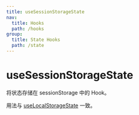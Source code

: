 ```yaml
---
title: useSessionStorageState
nav:
  title: Hooks
  path: /hooks
group:
  title: State Hooks
  path: /state
---
```


# useSessionStorageState

将状态存储在 sessionStorage 中的 Hook。

用法与 [useLocalStorageState](./use-local-storage-state) 一致。